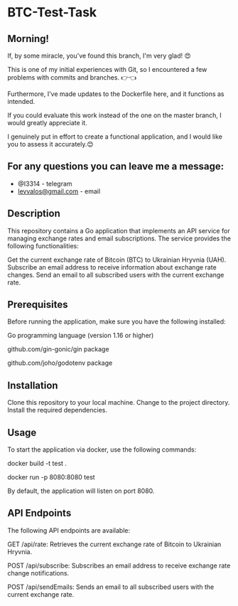 # BTC-Test-Task

## Morning!

If, by some miracle, you've found this branch, I'm very glad! 😍

This is one of my initial experiences with Git, so I encountered a few problems with commits and branches. 👉👈

Furthermore, I've made updates to the Dockerfile here, and it functions as intended. 

If you could evaluate this work instead of the one on the master branch, I would greatly appreciate it. 

I genuinely put in effort to create a functional application, and I would like you to assess it accurately.😊

## For any questions you can leave me a message:
  * @I3314 - telegram 
  * levvalos@gmail.com - email
  
## Description

This repository contains a Go application that implements an API service for managing exchange rates and email subscriptions. The service provides the following functionalities:

Get the current exchange rate of Bitcoin (BTC) to Ukrainian Hryvnia (UAH).
Subscribe an email address to receive information about exchange rate changes.
Send an email to all subscribed users with the current exchange rate.

## Prerequisites
Before running the application, make sure you have the following installed:

Go programming language (version 1.16 or higher)

github.com/gin-gonic/gin package

github.com/joho/godotenv package

## Installation
Clone this repository to your local machine.
Change to the project directory.
Install the required dependencies.

## Usage
To start the application via docker, use the following commands:

docker build -t test .

docker run -p 8080:8080 test

By default, the application will listen on port 8080.

## API Endpoints
The following API endpoints are available:

GET /api/rate: Retrieves the current exchange rate of Bitcoin to Ukrainian Hryvnia.

POST /api/subscribe: Subscribes an email address to receive exchange rate change notifications.

POST /api/sendEmails: Sends an email to all subscribed users with the current exchange rate.
